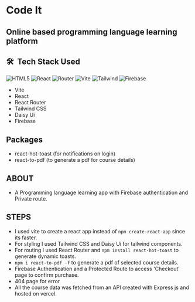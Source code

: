 # Code It

## Online based programming language learning platform

## 🛠 &nbsp;Tech Stack Used

![HTML5](https://img.shields.io/badge/-HTML5-333333?style=flat&logo=HTML5) ![React](https://img.shields.io/badge/-React-333333?style=flat&logo=react) ![Router](https://img.shields.io/badge/-React--Router-333333?style=flat&logo=reactrouter) ![Vite](https://img.shields.io/badge/-Vite-333333?style=flat&logo=vite) ![Tailwind](https://img.shields.io/badge/-Tailwind-333333?style=flat&logo=tailwindcss) ![Firebase](https://img.shields.io/badge/-Firebase-333333?style=flat&logo=Firebase)

- Vite
- React
- React Router
- Tailwind CSS
- Daisy Ui
- Firebase

## Packages

- react-hot-toast (for notifications on login)
- react-to-pdf (to generate a pdf for course details)

## ABOUT

- A Programming language learning app with Firebase authentication and Private route.

## STEPS

- I used vite to create a react app instead of `npm create-react-app` since its faster.
- For styling I used Tailwind CSS and Daisy Ui for tailwind components.
- For routing I used React Router and `npm install react-hot-toast` to generate dynamic toasts.
- `npm i react-to-pdf -f` to generate a pdf of selected course details.
- Firebase Authentication and a Protected Route to access 'Checkout' page to confirm purchase.
- 404 page for error
- All the course data was fetched from an API created with Express js and hosted on vercel.
